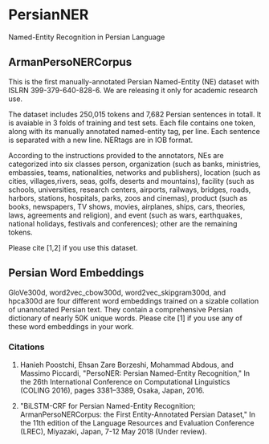 # PersianNER
Named-Entity Recognition in Persian Language

## ArmanPersoNERCorpus 
This is the first manually-annotated Persian Named-Entity (NE) dataset with ISLRN 399-379-640-828-6. We are releasing it only for academic research use.

The dataset includes 250,015 tokens and 7,682 Persian sentences in totall. It is avaiable in 3 folds of training and test sets. Each file contains one token, along with its manually annotated named-entity tag, per line. Each sentence is separated with a new line. NERtags are in IOB format. 

According to the instructions provided to the annotators, NEs are categorized into six classes person, organization (such as banks, ministries, embassies, teams, nationalities, networks and publishers), location (such as cities, villages,rivers, seas, golfs, deserts and mountains), facility (such as schools, universities, research centers, airports, railways, bridges, roads, harbors, stations, hospitals, parks, zoos and cinemas), product (such as books, newspapers, TV shows, movies, airplanes, ships, cars, theories, laws, agreements and religion), and event (such as wars, earthquakes, national holidays, festivals and conferences); other are the remaining tokens. 

Please cite [1,2] if you use this dataset.

## Persian Word Embeddings

GloVe300d, word2vec_cbow300d, word2vec_skipgram300d, and hpca300d are four different word embeddings trained on a sizable collation of unannotated Persian text. They contain a comprehensive Persian dictionary of nearly 50K unique words. Please cite [1] if you use any of these word embeddings in your work.

### Citations

1. Hanieh Poostchi, Ehsan Zare Borzeshi, Mohammad Abdous, and Massimo Piccardi, "PersoNER: Persian Named-Entity Recognition," In the 26th International Conference on Computational Linguistics (COLING 2016), pages 3381–3389, Osaka, Japan, 2016.

2. "BiLSTM-CRF for Persian Named-Entity Recognition; ArmanPersoNERCorpus: the First Entity-Annotated Persian Dataset," In the 11th edition of the Language Resources and Evaluation Conference (LREC), Miyazaki, Japan, 7-12 May 2018 (Under review).

